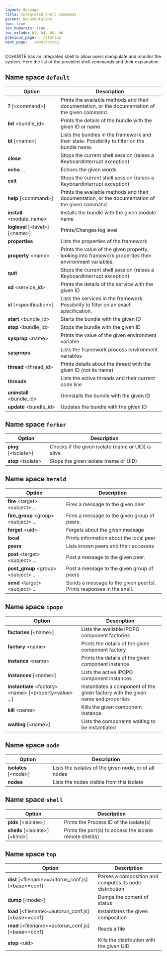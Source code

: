 ```yaml
---
layout: docpage
title: Integrated Shell commands
parent: Documentation
toc: true
toc_numerate: true
toc_exlude: h1, h4, h5, h6
previous_page: ../startup
next_page: ../monitoring
---
```


COHORTE has an integrated shell to allow users manipulate and monitor the system. Here the list of the provided shell commands and their explanation.

## Name space `default` 

<table class="table table-striped table-bordered table-hover table-condensed">
	<thead>
	<tr>
		<th> Option </th><th> Description </th>
	</tr>
	</thead>
	<tbody><tr>
		<td>
<b>?</b> [&lt;command&gt;]
</td><td>	Prints the available methods and their documentation, or the documentation of the given command.
</td></tr><tr><td>
<b>bd</b> &lt;bundle_id&gt;
</td><td>
		Prints the details of the bundle with the given ID or name
</td></tr><tr><td>
<b>bl</b> [&lt;name&gt;]
</td><td>
		Lists the bundles in the framework and their state. Possibility to filter on the bundle name.
</td></tr><tr><td>
<b>close</b>
</td><td>
		Stops the current shell session (raises a KeyboardInterrupt exception)
</td></tr><tr><td>
<b>echo</b> ...
</td><td>
		Echoes the given words
</td></tr><tr><td>
<b>exit</b>
</td><td>
		Stops the current shell session (raises a KeyboardInterrupt exception)
</td></tr><tr><td>
<b>help</b> [&lt;command&gt;]
</td><td>
		Prints the available methods and their documentation, or the documentation of the given command.
</td></tr><tr><td>
<b>install</b> &lt;module_name&gt;
</td><td>
		Installs the bundle with the given module name
</td></tr><tr><td>
<b>loglevel</b> [&lt;level&gt;] [&lt;name&gt;]
</td><td>
		Prints/Changes log level
</td></tr><tr><td>
<b>properties</b>
</td><td>
		Lists the properties of the framework
</td></tr><tr><td>
<b>property</b> &lt;name&gt;
</td><td>
		Prints the value of the given property, looking into framework properties then environment variables.
</td></tr><tr><td>
<b>quit</b>
</td><td>
		Stops the current shell session (raises a KeyboardInterrupt exception)
</td></tr><tr><td>
<b>sd</b> &lt;service_id&gt;
</td><td>
		Prints the details of the service with the given ID
</td></tr><tr><td>
<b>sl</b> [&lt;specification&gt;]
</td><td>
		Lists the services in the framework. Possibility to filter on an exact specification.
</td></tr><tr><td>
<b>start</b> &lt;bundle_id&gt;
</td><td>
		Starts the bundle with the given ID
</td></tr><tr><td>
<b>stop</b> &lt;bundle_id&gt;
</td><td>
		Stops the bundle with the given ID
</td></tr><tr><td>
<b>sysprop</b> &lt;name&gt;
</td><td>
		Prints the value of the given environment variable
</td></tr><tr><td>
<b>sysprops</b>
</td><td>
		Lists the framework process environment variables
</td></tr><tr><td>
<b>thread</b> &lt;thread_id&gt;
</td><td>
		Prints details about the thread with the given ID (not its name)
</td></tr><tr><td>
<b>threads</b>
</td><td>
		Lists the active threads and their current code line
</td></tr><tr><td>
<b>uninstall</b> &lt;bundle_id&gt;
</td><td>
		Uninstalls the bundle with the given ID
</td></tr><tr><td>
<b>update</b> &lt;bundle_id&gt;
</td><td>
		Updates the bundle with the given ID
</td></tr>
</tbody>
</table>

## Name space `forker`

<table class="table table-striped table-bordered table-hover table-condensed">
	<thead>
	<tr>
		<th> Option </th><th> Description </th>
	</tr>
	</thead>
	<tbody><tr>
		<td>
<b>ping</b> [&lt;isolate&gt;]
</td><td>
		Checks if the given isolate (name or UID) is alive
</td></tr><tr><td>
<b>stop</b> &lt;isolate&gt;
</td><td>
		Stops the given isolate (name or UID)
</td></tr>
</tbody>
</table>

## Name space `herald`  

<table class="table table-striped table-bordered table-hover table-condensed">
	<thead>
	<tr>
		<th> Option </th><th> Description </th>
	</tr>
	</thead>
	<tbody><tr>
		<td>
<b>fire</b> &lt;target&gt; &lt;subject&gt; ...
</td><td>
		Fires a message to the given peer.
</td></tr><tr><td>
<b>fire_group</b> &lt;group&gt; &lt;subject&gt; ...
</td><td>
		Fires a message to the given group of peers.
</td></tr><tr><td>
<b>forget</b> &lt;uid&gt;
</td><td>
		Forgets about the given message
</td></tr><tr><td>
<b>local</b>
</td><td>
		Prints information about the local peer
</td></tr><tr><td>
<b>peers</b>
</td><td>
		Lists known peers and their accesses
</td></tr><tr><td>
<b>post</b> &lt;target&gt; &lt;subject&gt; ...
</td><td>
		Post a message to the given peer.
</td></tr><tr><td>
<b>post_group</b> &lt;group&gt; &lt;subject&gt; ...
</td><td>
		Post a message to the given group of peers
</td></tr><tr><td>
<b>send</b> &lt;target&gt; &lt;subject&gt; ...
</td><td>
		Sends a message to the given peer(s). Prints responses in the shell.
</td></tr>
</tbody>
</table>

## Name space `ipopo`  

<table class="table table-striped table-bordered table-hover table-condensed">
	<thead>
	<tr>
		<th> Option </th><th> Description </th>
	</tr>
	</thead>
	<tbody><tr>
		<td>
<b>factories</b> [&lt;name&gt;]
</td><td>
		Lists the available iPOPO component factories
</td></tr><tr><td>
<b>factory</b> &lt;name&gt;
</td><td>
		Prints the details of the given component factory
</td></tr><tr><td>
<b>instance</b> &lt;name&gt;
</td><td>
		Prints the details of the given component instance
</td></tr><tr><td>
<b>instances</b> [&lt;name&gt;]
</td><td>
		Lists the active iPOPO component instances
</td></tr><tr><td>
<b>instantiate</b> &lt;factory&gt; &lt;name&gt; [&lt;property=value&gt; ...]
</td><td>
		Instantiates a component of the given factory with the given name and properties
</td></tr><tr><td>
<b>kill</b> &lt;name&gt;
</td><td>
		Kills the given component instance
</td></tr><tr><td>
<b>waiting</b> [&lt;name&gt;]
</td><td>
		Lists the components waiting to be instantiated
</td></tr>
</tbody>
</table>

## Name space `node` 

<table class="table table-striped table-bordered table-hover table-condensed">
	<thead>
	<tr>
		<th> Option </th><th> Description </th>
	</tr>
	</thead>
	<tbody><tr>
		<td>
<b>isolates</b> [&lt;node&gt;]
</td><td>
		Lists the isolates of the given node, or of all nodes
</td></tr><tr><td>
<b>nodes</b>
</td><td>
		Lists the nodes visible from this isolate
</td></tr>
</tbody>
</table>

## Name space `shell`

<table class="table table-striped table-bordered table-hover table-condensed">
	<thead>
	<tr>
		<th> Option </th><th> Description </th>
	</tr>
	</thead>
	<tbody><tr>
		<td>
<b>pids</b> [&lt;isolate&gt;]
</td><td>
		Prints the Process ID of the isolate(s)
</td></tr><tr><td>
<b>shells</b> [&lt;isolate&gt;] [&lt;kind&gt;]
</td><td>
		Prints the port(s) to access the isolate remote shell(s)
</td></tr>
</tbody>
</table>

## Name space `top` 

<table class="table table-striped table-bordered table-hover table-condensed">
	<thead>
	<tr>
		<th> Option </th><th> Description </th>
	</tr>
	</thead>
	<tbody><tr>
		<td>
<b>dist</b> [&lt;filename&gt;=autorun_conf.js] [&lt;base&gt;=conf]
</td><td>
		Parses a composition and computes its node distribution
</td></tr><tr><td>
<b>dump</b> [&lt;node&gt;]
</td><td>
		Dumps the content of status
</td></tr><tr><td>
<b>load</b> [&lt;filename&gt;=autorun_conf.js] [&lt;base&gt;=conf]
</td><td>
		Instantiates the given composition
</td></tr><tr><td>
<b>read</b> [&lt;filename&gt;=autorun_conf.js] [&lt;base&gt;=conf]
</td><td>
		Reads a file
</td></tr><tr><td>
<b>stop</b> &lt;uid&gt;
</td><td>
		Kills the distribution with the given UID
</td></tr>
</tbody>
</table>
